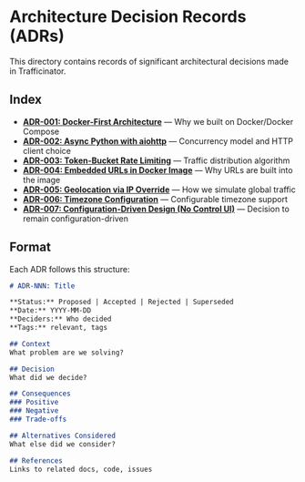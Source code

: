 # Architecture Decision Records (ADRs)

This directory contains records of significant architectural decisions made in Trafficinator.

## Index

- **[ADR-001: Docker-First Architecture](ADR-001-docker-first-architecture.md)** — Why we built on Docker/Docker Compose
- **[ADR-002: Async Python with aiohttp](ADR-002-async-python-with-aiohttp.md)** — Concurrency model and HTTP client choice
- **[ADR-003: Token-Bucket Rate Limiting](ADR-003-token-bucket-rate-limiting.md)** — Traffic distribution algorithm
- **[ADR-004: Embedded URLs in Docker Image](ADR-004-embedded-urls-in-image.md)** — Why URLs are built into the image
- **[ADR-005: Geolocation via IP Override](ADR-005-geolocation-via-ip-override.md)** — How we simulate global traffic
- **[ADR-006: Timezone Configuration](ADR-006-timezone-configuration.md)** — Configurable timezone support
- **[ADR-007: Configuration-Driven Design (No Control UI)](ADR-007-configuration-driven-no-ui.md)** — Decision to remain configuration-driven

## Format

Each ADR follows this structure:
```markdown
# ADR-NNN: Title

**Status:** Proposed | Accepted | Rejected | Superseded  
**Date:** YYYY-MM-DD  
**Deciders:** Who decided  
**Tags:** relevant, tags

## Context
What problem are we solving?

## Decision
What did we decide?

## Consequences
### Positive
### Negative
### Trade-offs

## Alternatives Considered
What else did we consider?

## References
Links to related docs, code, issues
```
